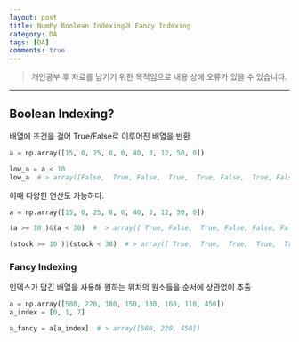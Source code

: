 ```yaml
---
layout: post
title: NumPy Boolean Indexing과 Fancy Indexing
category: DA
tags: [DA]
comments: true
---
```


> 개인공부 후 자료를 남기기 위한 목적임으로 내용 상에 오류가 있을 수 있습니다.    

<hr>

## Boolean Indexing?

배열에 조건을 걸어 True/False로 이루어진 배열을 반환

```python
a = np.array([15, 0, 25, 8, 0, 40, 3, 12, 50, 0])

low_a = a < 10
low_a  # > array([False,  True, False,  True,  True, False,  True, False, False, True])
```

이때 다양한 연산도 가능하다.

```python
a = np.array([15, 0, 25, 8, 0, 40, 3, 12, 50, 0])

(a >= 10 )&(a < 30)  #  > array([ True, False,  True, False, False, False, False,  True, False, False])

(stock >= 10 )|(stock < 30)  # > array([ True,  True,  True,  True,  True,  True,  True,  True,  True, True])
```


### Fancy Indexing

인덱스가 담긴 배열을 사용해 원하는 위치의 원소들을 순서에 상관없이 추출

```python
a = np.array([580, 220, 180, 150, 130, 160, 110, 450])
a_index = [0, 1, 7]

a_fancy = a[a_index]  # > array([580, 220, 450])
```


